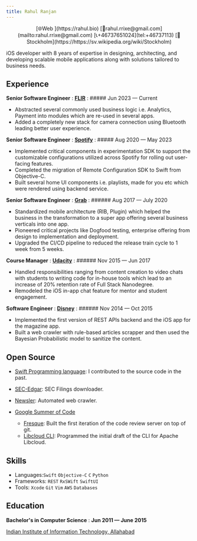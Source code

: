 ```yaml
---
title: Rahul Ranjan
---
```


<div style="text-align: center">
[🌐Web ](https://rahul.bio) [📨rahul.rrixe@gmail.com](mailto:rahul.rrixe@gmail.com) [📞+46737651024](tel:+46737113) [📍Stockholm](https://https://sv.wikipedia.org/wiki/Stockholm)
</div>

iOS developer with 8 years of expertise in designing, architecting, and developing scalable mobile applications along with solutions tailored to business needs.

## Experience

**Senior Software Engineer**
: **[FLIR](https://www.flir.eu)**
: ##### Jun 2023 — Current

- Abstracted several commonly used business logic i.e. Analytics, Payment into modules which are re-used in several apps.
- Added a completely new stack for camera connection using Bluetooth leading better user experience.

**Senior Software Engineer**
: **[Spotify](https://spotify.com)**
: ##### Aug 2020 — May 2023

- Implemented critical components in experimentation SDK to support the customizable configurations utilized
across Spotify for rolling out user-facing features.
- Completed the migration of Remote Configuration SDK to Swift from Objective-C.
- Built several home UI components i.e. playlists, made for you etc which were rendered using backend service.

**Senior Software Engineer**
: **[Grab](https://grab.com)**
: ###### Aug 2017 — July 2020

- Standardized mobile architecture (RIB, Plugin) which helped the business in the transformation to a super app offering several business verticals into one app.
- Pioneered critical projects like Dogfood testing, enterprise offering from design to implementation and deployment.
- Upgraded the CI/CD pipeline to reduced the release train cycle to 1 week from 5 weeks.

**Course Manager** 
: **[Udacity](https://udacity.com)**
: ###### Nov 2015 — Jun 2017

- Handled responsibilities ranging from content creation to video chats with students to writing code for in-house tools which lead to an increase of 20% retention rate of Full Stack Nanodegree.
- Remodeled the iOS in-app chat feature for mentor and student engagement.

**Software Engineer**
: **[Disney](https://thewaltdisneycompany.com)**
: ###### Nov 2014 — Oct 2015

- Implemented the first version of REST APIs backend and the iOS app for the magazine app.
- Built a web crawler with rule-based articles scrapper and then used the Bayesian Probabilistic model to sanitize the content.

## Open Source

- [Swift Programming language](https://github.com/swiftlang/swift/pulls?q=mentions%3Afluffybeing+is%3Aclosed+): I contributed to the source code in the past.
- [SEC-Edgar](https://github.com/sec-edgar/sec-edgar): SEC Filings downloader.
- [Newsler](https://github.com/fluffybeing/newsler): Automated web crawler.

- [Google Summer of Code](https://summerofcode.withgoogle.com/)
  - [Fresque](https://github.com/fedora-infra/fresque): Built the first iteration of the code review server on top of git.
  - [Libcloud CLI](https://github.com/npsolve/libcloud-cli): Programmed the initial draft of the CLI for Apache Libcloud.

## Skills

- Languages:`Swift` `Objective-C` `C` `Python`
- Frameworks: `REST` `RxSWift` `SwiftUI`
- Tools: `Xcode` `Git` `Vim` `AWS` `Databases`

## Education

**Bachelor's in Computer Science**
: **Jun 2011 — June 2015**

[Indian Institute of Information Technology, Allahabad](https://www.iiita.ac.in/)